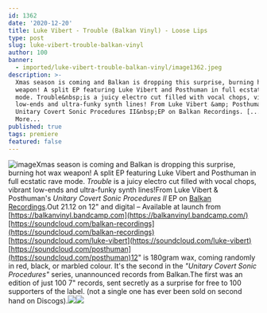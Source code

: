 ```yaml
---
id: 1362
date: '2020-12-20'
title: Luke Vibert - Trouble (Balkan Vinyl) - Loose Lips
type: post
slug: luke-vibert-trouble-balkan-vinyl
author: 100
banner:
  - imported/luke-vibert-trouble-balkan-vinyl/image1362.jpeg
description: >-
  Xmas season is coming and Balkan is dropping this surprise, burning hot wax
  weapon! A split EP featuring Luke Vibert and Posthuman in full ecstatic rave
  mode. Trouble&nbsp;is a juicy electro cut filled with vocal chops, vibrant
  low-ends and ultra-funky synth lines! From Luke Vibert &amp; Posthuman&#39;s
  Unitary Covert Sonic Procedures II&nbsp;EP on Balkan Recordings. [...]Read
  More...
published: true
tags: premiere
featured: false
---
```

![image](../imported/luke-vibert-trouble-balkan-vinyl/image1362.jpeg)Xmas season is coming and Balkan is dropping this surprise, burning hot wax weapon! A split EP featuring Luke Vibert and Posthuman in full ecstatic rave mode. _Trouble_ is a juicy electro cut filled with vocal chops, vibrant low-ends and ultra-funky synth lines!From Luke Vibert & Posthuman's _Unitary Covert Sonic Procedures II_ EP on [Balkan Recordings](https://balkanvinyl.bandcamp.com/).Out 21.12 on 12" and digital – Available at launch from [https://balkanvinyl.bandcamp.com](https://balkanvinyl.bandcamp.com/)[https://soundcloud.com/balkan-recordings](https://soundcloud.com/balkan-recordings)  
[https://soundcloud.com/luke-vibert](https://soundcloud.com/luke-vibert)  
[https://soundcloud.com/posthuman](https://soundcloud.com/posthuman)12" is 180gram wax, coming randomly in red, black, or marbled colour. It's the second in the _"Unitary Covert Sonic Procedures"_ series, unannounced records from Balkan.The first was an edition of just 100 7" records, sent secretly as a surprise for free to 100 supporters of the label. (not a single one has ever been sold on second hand on Discogs).![](/wp-content/uploads/live/img/wysiwyg/5fdf48d53dd0b.jpg)![](/wp-content/uploads/live/img/wysiwyg/5fdf48e62a275.jpg)